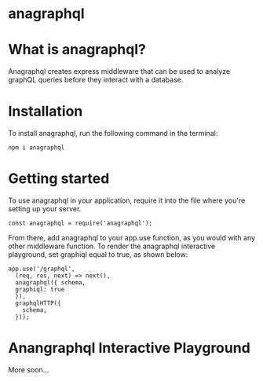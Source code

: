 # anagraphql

# What is anagraphql?

Anagraphql creates express middleware that can be used to analyze graphQL queries before they interact with a database.

# Installation

To install anagraphql, run the following command in the terminal:

```
npm i anagraphql
```

# Getting started

To use anagraphql in your application, require it into the file where you're setting up your server. 

```
const anagraphql = require('anagraphql');
```


From there, add anagraphql to your app.use function, as you would with any other middleware function. To render the anagraphql interactive playground, set graphiql equal to true, as shown below:

```
app.use('/graphql',
  (req, res, next) => next(),
  anagraphql({ schema, 
  graphiql: true
  }),
  graphqlHTTP({
    schema,
  }));
```
# Anangraphql Interactive Playground

More soon...

